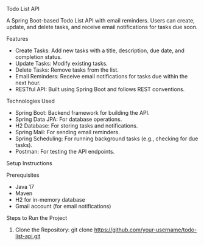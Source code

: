Todo List API

A Spring Boot-based Todo List API with email reminders. Users can create, update, and delete tasks, and receive email notifications for tasks due soon.


Features
- Create Tasks: Add new tasks with a title, description, due date, and completion status.
- Update Tasks: Modify existing tasks.
- Delete Tasks: Remove tasks from the list.
- Email Reminders: Receive email notifications for tasks due within the next hour.
- RESTful API: Built using Spring Boot and follows REST conventions.

Technologies Used
- Spring Boot: Backend framework for building the API.
- Spring Data JPA: For database operations.
- H2 Database: For storing tasks and notifications.
- Spring Mail: For sending email reminders.
- Spring Scheduling: For running background tasks (e.g., checking for due tasks).
- Postman: For testing the API endpoints.

Setup Instructions

Prerequisites
- Java 17
- Maven
- H2 for in-memory database
- Gmail account (for email notifications)

Steps to Run the Project
1. Clone the Repository:
   git clone https://github.com/your-username/todo-list-api.git
